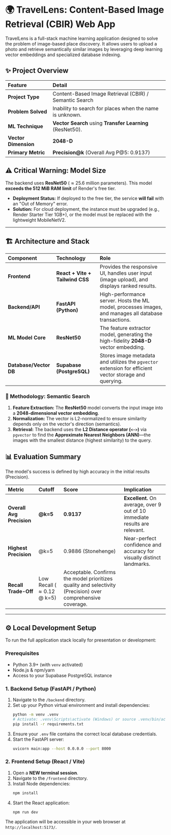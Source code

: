 # 🌍 TravelLens: Content-Based Image Retrieval (CBIR) Web App

TravelLens is a full-stack machine learning application designed to solve the problem of image-based place discovery. It allows users to upload a photo and retrieve semantically similar images by leveraging deep learning vector embeddings and specialized database indexing.


## ✨ Project Overview

| Feature | Detail |
| :--- | :--- |
| **Project Type** | Content-Based Image Retrieval (CBIR) / Semantic Search |
| **Problem Solved** | Inability to search for places when the name is unknown. |
| **ML Technique** | **Vector Search** using **Transfer Learning** (ResNet50). |
| **Vector Dimension** | **2048-D** |
| **Primary Metric** | **Precision@k** (Overall Avg P@5: 0.9137) |


## ⚠️ Critical Warning: Model Size

The backend uses **ResNet50** ($\approx 25.6$ million parameters). This model **exceeds the 512 MiB RAM limit** of Render's free tier.

* **Deployment Status:** If deployed to the free tier, the service **will fail** with an "Out of Memory" error.
* **Solution:** For cloud deployment, the instance must be upgraded (e.g., Render Starter Tier 1GB+), or the model must be replaced with the lightweight MobileNetV2.

***

## 🏗️ Architecture and Stack

| Component | Technology | Role |
| :--- | :--- | :--- |
| **Frontend** | **React + Vite + Tailwind CSS** | Provides the responsive UI, handles user input (image upload), and displays ranked results. |
| **Backend/API** | **FastAPI (Python)** | High-performance server. Hosts the ML model, processes images, and manages all database transactions. |
| **ML Model Core** | **ResNet50** | The feature extractor model, generating the high-fidelity **2048-D** vector embedding. |
| **Database/Vector DB** | **Supabase (PostgreSQL)** | Stores image metadata and utilizes the `pgvector` extension for efficient vector storage and querying. |

### 🧠 Methodology: Semantic Search

1.  **Feature Extraction:** The **ResNet50** model converts the input image into a **2048-dimensional vector embedding**.
2.  **Normalization:** The vector is L2-normalized to ensure similarity depends only on the vector's direction (semantics).
3.  **Retrieval:** The backend uses the **L2 Distance operator (`<->`)** via `pgvector` to find the **Approximate Nearest Neighbors (ANN)**—the images with the smallest distance (highest similarity) to the query.


## 📊 Evaluation Summary

The model's success is defined by high accuracy in the initial results (Precision).

| Metric | Cutoff | Score | Implication |
| :--- | :--- | :--- | :--- |
| **Overall Avg Precision** | **@k=5** | **0.9137** | **Excellent.** On average, over 9 out of 10 immediate results are relevant. |
| **Highest Precision** | @k=5 | 0.9886 (Stonehenge) | Near-perfect confidence and accuracy for visually distinct landmarks. |
| **Recall Trade-Off** | Low Recall ($\approx 0.12$ @ k=5) | Acceptable. Confirms the model prioritizes quality and selectivity (Precision) over comprehensive coverage. |

***

## ⚙️ Local Development Setup

To run the full application stack locally for presentation or development:

### Prerequisites

* Python 3.9+ (with `venv` activated)
* Node.js & npm/yarn
* Access to your Supabase PostgreSQL instance

### 1. Backend Setup (FastAPI / Python)

1.  Navigate to the `/backend` directory.
2.  Set up your Python virtual environment and install dependencies:
    ```bash
    python -m venv .venv
    # Activate: .venv\Scripts\activate (Windows) or source .venv/bin/activate (Linux/macOS)
    pip install -r requirements.txt
    ```
3.  Ensure your `.env` file contains the correct local database credentials.
4.  Start the FastAPI server:
    ```bash
    uvicorn main:app --host 0.0.0.0 --port 8000
    ```

### 2. Frontend Setup (React / Vite)

1.  Open a **NEW terminal session**.
2.  Navigate to the `/frontend` directory.
3.  Install Node dependencies:
    ```bash
    npm install
    ```
4.  Start the React application:
    ```bash
    npm run dev
    ```

The application will be accessible in your web browser at `http://localhost:5173/`.